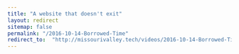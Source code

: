 ```yaml
---
title: "A website that doesn't exit"
layout: redirect
sitemap: false
permalink: "/2016-10-14-Borrowed-Time"
redirect_to:  "http://missourivalley.tech/videos/2016-10-14-Borrowed-Time"
---
```


